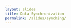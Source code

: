 ```yaml
---
layout: slides
title: Data Synchronization
permalink: /slides/synching/
---
```


<section data-markdown data-separator="^\n---\n$" data-separator-vertical="^\n--\n$">
<script type="text/template">

![Bonsai](../../assets/images/bonsai-lettering.svg)

### Data Synchronization
[neurogears.org/swc-2022](https://neurogears.org/swc-2022)
<table style="width: 100%;">
  <tr>
    <th style="vertical-align: middle; width: 50%; height: 100px; padding-left: 100px">
      <img alt="NeuroGEARS" src="../../assets/images/neurogears.svg"/>
    </th>
    <th style="vertical-align: middle; width: 50%; height: 100px; align: right">
      <img alt="SWC" src="../../assets/images/swc.png"/>
    </th>
  </tr>
</table>

---

#### The Ideal

![Single DAQ](../../assets/images/nidaq.jpg)

Single synchronized DAQ at a fixed sampling frequency

---

#### The Reality

<img src="../../assets/images/devices.jpg" height="450" alt="Devices compatible with Bonsai">

Mesh of multi-purpose asynchronous devices

---

#### Example: Measuring reaction times

![Reaction Time Circuit](../../assets/images/reaction-time-circuit.png)

--

###### Zip

![Zip](../../assets/images/zip.svg)

--

###### Delay

![Delay](../../assets/images/delay.svg)

--

###### Repeat

![Delay](../../assets/images/repeat.svg)

--

#### Example: Measuring reaction times

![Reaction Time Workflow](../../assets/images/synching-reaction-time.svg)

---

###### CombineLatest

![CombineLatest](../../assets/images/combinelatest.svg)

--

###### WithLatestFrom

![WithLatestFrom](../../assets/images/withlatestfrom.svg)

--

#### Example: Synchronizing video from two webcams

![Example workflow](../../assets/images/synching-camera.svg)

---

<!-- .element: data-transition="default none" -->
###### Example: Trigger audio on cue

![SelectMany](../../assets/images/selectmany-playsound-1.svg)

--


<!-- .element: data-transition="default none" -->
###### Transform

![Transform](../../assets/images/transform.svg)

--

<!-- .element: data-transition="default none" -->
###### Select

![Select](../../assets/images/select.svg)

--

<!-- .element: data-transition="none default" -->
###### SelectMany

![SelectMany](../../assets/images/selectmany.svg)

--

<!-- .element: data-transition="none default" -->
###### Example: Trigger audio on cue

![SelectMany](../../assets/images/selectmany-playsound-1.svg)

--

<!-- .element: data-transition="none default" -->
###### Example: Trigger audio on cue

![SelectMany](../../assets/images/selectmany-playsound-2.svg)

---

<!-- .element: data-transition="default none" -->
###### Sample

![Sample](../../assets/images/sample.svg)

--

<!-- .element: data-transition="default none" -->
###### WindowTrigger

![WindowTrigger](../../assets/images/windowtrigger.svg)

--

<!-- .element: data-transition="none default" -->
###### Example: Record triggered video

![WindowTrigger](../../assets/images/windowtrigger-recordclip.svg)

</script>
</section>

<section data-markdown data-separator="^\n---\n$" data-separator-vertical="^\n--\n$">
<script type="text/template">

![Bonsai](../../assets/images/bonsai-lettering.svg)

### Questions?
[neurogears.org/swc-2022](https://neurogears.org/swc-2022)
<table style="width: 100%;">
  <tr>
    <th style="vertical-align: middle; width: 50%; height: 100px; padding-left: 100px">
      <img alt="NeuroGEARS" src="../../assets/images/neurogears.svg"/>
    </th>
    <th style="vertical-align: middle; width: 50%; height: 100px; align: right">
      <img alt="SWC" src="../../assets/images/swc.png"/>
    </th>
  </tr>
</table>

</script>
</section>
